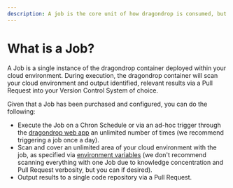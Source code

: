 ```yaml
---
description: A job is the core unit of how dragondrop is consumed, but what is it?
---
```


# What is a Job?

A Job is a single instance of the dragondrop container deployed within your cloud environment. During execution, the dragondrop container will scan your cloud environment and output identified, relevant results via a Pull Request into your Version Control System of choice.

Given that a Job has been purchased and configured, you can do the following:

* Execute the Job on a Chron Schedule or via an ad-hoc trigger through the [dragondrop web app](https://app.dragondrop.cloud) an unlimited number of times (we recommend triggering a job once a day).
* Scan and cover an unlimited area of your cloud environment with the job, as specified via  [environment variables](../../deploying-to-your-cloud/environment-variables.md) (we don't recommend scanning everything with one Job due to knowledge concentration and Pull Request verbosity, but you can if desired).
* Output results to a single code repository via a Pull Request.

